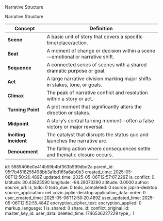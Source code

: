 Narrative Structure                   

Narrative Structure       


| Concept               | Definition                                                                  |
| --------------------- | --------------------------------------------------------------------------- |
| **Scene**             | A basic unit of story that covers a specific time/place/action.             |
| **Beat**              | A moment of change or decision within a scene—emotional or narrative shift. |
| **Sequence**          | A connected series of scenes with a shared dramatic purpose or goal.        |
| **Act**               | A large narrative division marking major shifts in stakes, tone, or goals.  |
| **Climax**            | The peak of narrative conflict and resolution within a story or act.        |
| **Turning Point**     | A plot moment that significantly alters the direction or stakes.            |
| **Midpoint**          | A story’s central turning moment—often a false victory or major reversal.   |
| **Inciting Incident** | The catalyst that disrupts the status quo and launches the narrative arc.   |
| **Denouement**        | The falling action where consequences settle and thematic closure occurs.   |


id: 5985406e0e414b59b4bf363b599dbd2a
parent_id: 95f7b4518255498bb3a1bd165a6ab0b3
created_time: 2025-05-06T12:50:20.489Z
updated_time: 2025-05-06T12:57:07.229Z
is_conflict: 0
latitude: 30.43825590
longitude: -84.28073290
altitude: 0.0000
author: 
source_url: 
is_todo: 0
todo_due: 0
todo_completed: 0
source: joplin-desktop
source_application: net.cozic.joplin-desktop
application_data: 
order: 0
user_created_time: 2025-05-06T12:50:20.489Z
user_updated_time: 2025-05-06T12:52:55.484Z
encryption_cipher_text: 
encryption_applied: 0
markup_language: 1
is_shared: 0
share_id: 
conflict_original_id: 
master_key_id: 
user_data: 
deleted_time: 1746536227229
type_: 1